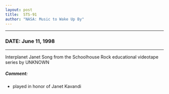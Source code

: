 ```yaml
---
layout: post
title:  STS-91
author: "NASA: Music to Wake Up By"
---
```


----
### DATE: June 11, 1998
----
Interplanet Janet Song from the Schoolhouse Rock educational videotape series by UNKNOWN

##### Comment:
* played in honor of Janet Kavandi
